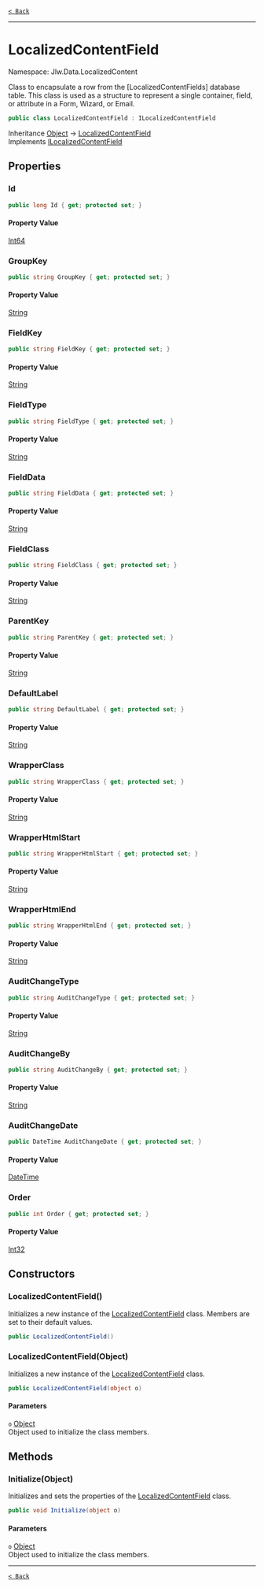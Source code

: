 [`< Back`](./)

---

# LocalizedContentField

Namespace: Jlw.Data.LocalizedContent

Class to encapsulate a row from the [LocalizedContentFields] database table.
 This class is used as a structure to represent a single container, field, or attribute in a Form, Wizard, or Email.

```csharp
public class LocalizedContentField : ILocalizedContentField
```

Inheritance [Object](https://docs.microsoft.com/en-us/dotnet/api/system.object) → [LocalizedContentField](./jlw.data.localizedcontent.localizedcontentfield)<br>
Implements [ILocalizedContentField](./jlw.data.localizedcontent.ilocalizedcontentfield)

## Properties

### **Id**



```csharp
public long Id { get; protected set; }
```

#### Property Value

[Int64](https://docs.microsoft.com/en-us/dotnet/api/system.int64)<br>

### **GroupKey**



```csharp
public string GroupKey { get; protected set; }
```

#### Property Value

[String](https://docs.microsoft.com/en-us/dotnet/api/system.string)<br>

### **FieldKey**



```csharp
public string FieldKey { get; protected set; }
```

#### Property Value

[String](https://docs.microsoft.com/en-us/dotnet/api/system.string)<br>

### **FieldType**



```csharp
public string FieldType { get; protected set; }
```

#### Property Value

[String](https://docs.microsoft.com/en-us/dotnet/api/system.string)<br>

### **FieldData**



```csharp
public string FieldData { get; protected set; }
```

#### Property Value

[String](https://docs.microsoft.com/en-us/dotnet/api/system.string)<br>

### **FieldClass**



```csharp
public string FieldClass { get; protected set; }
```

#### Property Value

[String](https://docs.microsoft.com/en-us/dotnet/api/system.string)<br>

### **ParentKey**



```csharp
public string ParentKey { get; protected set; }
```

#### Property Value

[String](https://docs.microsoft.com/en-us/dotnet/api/system.string)<br>

### **DefaultLabel**



```csharp
public string DefaultLabel { get; protected set; }
```

#### Property Value

[String](https://docs.microsoft.com/en-us/dotnet/api/system.string)<br>

### **WrapperClass**



```csharp
public string WrapperClass { get; protected set; }
```

#### Property Value

[String](https://docs.microsoft.com/en-us/dotnet/api/system.string)<br>

### **WrapperHtmlStart**



```csharp
public string WrapperHtmlStart { get; protected set; }
```

#### Property Value

[String](https://docs.microsoft.com/en-us/dotnet/api/system.string)<br>

### **WrapperHtmlEnd**



```csharp
public string WrapperHtmlEnd { get; protected set; }
```

#### Property Value

[String](https://docs.microsoft.com/en-us/dotnet/api/system.string)<br>

### **AuditChangeType**



```csharp
public string AuditChangeType { get; protected set; }
```

#### Property Value

[String](https://docs.microsoft.com/en-us/dotnet/api/system.string)<br>

### **AuditChangeBy**



```csharp
public string AuditChangeBy { get; protected set; }
```

#### Property Value

[String](https://docs.microsoft.com/en-us/dotnet/api/system.string)<br>

### **AuditChangeDate**



```csharp
public DateTime AuditChangeDate { get; protected set; }
```

#### Property Value

[DateTime](https://docs.microsoft.com/en-us/dotnet/api/system.datetime)<br>

### **Order**



```csharp
public int Order { get; protected set; }
```

#### Property Value

[Int32](https://docs.microsoft.com/en-us/dotnet/api/system.int32)<br>

## Constructors

### **LocalizedContentField()**

Initializes a new instance of the [LocalizedContentField](./jlw.data.localizedcontent.localizedcontentfield) class. Members are set to their default values.

```csharp
public LocalizedContentField()
```

### **LocalizedContentField(Object)**

Initializes a new instance of the [LocalizedContentField](./jlw.data.localizedcontent.localizedcontentfield) class.

```csharp
public LocalizedContentField(object o)
```

#### Parameters

`o` [Object](https://docs.microsoft.com/en-us/dotnet/api/system.object)<br>
Object used to initialize the class members.

## Methods

### **Initialize(Object)**

Initializes and sets the properties of the [LocalizedContentField](./jlw.data.localizedcontent.localizedcontentfield) class.

```csharp
public void Initialize(object o)
```

#### Parameters

`o` [Object](https://docs.microsoft.com/en-us/dotnet/api/system.object)<br>
Object used to initialize the class members.

---

[`< Back`](./)
